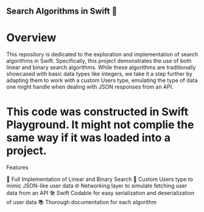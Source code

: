 ## Search Algorithms in Swift 🚀

# Overview

This repository is dedicated to the exploration and implementation of search algorithms in Swift. Specifically, this project demonstrates the use of both linear and binary search algorithms. While these algorithms are traditionally showcased with basic data types like integers, we take it a step further by adapting them to work with a custom Users type, emulating the type of data one might handle when dealing with JSON responses from an API.
# This code was constructed in Swift Playground. It might not complie the same way if it was loaded into a project.

Features

📜 Full Implementation of Linear and Binary Search
🧑 Custom Users type to mimic JSON-like user data
🌐 Networking layer to simulate fetching user data from an API
🛠 Swift Codable for easy serialization and deserialization of user data
📚 Thorough documentation for each algorithm
